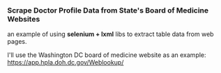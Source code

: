 ### Scrape Doctor Profile Data from State's Board of Medicine Websites

an example of using <strong>selenium + lxml</strong> libs to extract table data from web pages.

I'll use the Washington DC board of medicine website as an example: https://app.hpla.doh.dc.gov/Weblookup/
